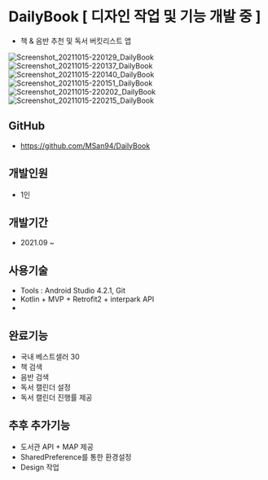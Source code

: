 # DailyBook [ 디자인 작업 및 기능 개발 중 ]
- 책 & 음반 추천 및 독서 버킷리스트 앱

![Screenshot_20211015-220129_DailyBook](https://user-images.githubusercontent.com/81352078/137492183-672f56b8-c251-417e-baa1-70a962123f38.jpg)
![Screenshot_20211015-220137_DailyBook](https://user-images.githubusercontent.com/81352078/137492195-07576d28-2297-4d93-9277-4a131918dc79.jpg)
![Screenshot_20211015-220140_DailyBook](https://user-images.githubusercontent.com/81352078/137492208-75f05c64-7cb2-40de-96d8-eaa953f1bb26.jpg)
![Screenshot_20211015-220151_DailyBook](https://user-images.githubusercontent.com/81352078/137492216-83fe711e-a366-450c-9594-9fb668e919ff.jpg)
![Screenshot_20211015-220202_DailyBook](https://user-images.githubusercontent.com/81352078/137492222-c47cda29-9ac9-4149-9b86-d9c3aa9aa7ae.jpg)
![Screenshot_20211015-220215_DailyBook](https://user-images.githubusercontent.com/81352078/137492230-c1f3328b-807e-49b6-99bd-80414e897832.jpg)


## GitHub
- https://github.com/MSan94/DailyBook

## 개발인원
- 1인

## 개발기간
- 2021.09 ~ 

## 사용기술
- Tools : Android Studio 4.2.1, Git
- Kotlin + MVP + Retrofit2 + interpark API
- 
## 완료기능
- 국내 베스트셀러 30 
- 책 검색
- 음반 검색
- 독서 캘린더 설정
- 독서 캘린더 진행률 제공

## 추후 추가기능
- 도서관 API + MAP 제공
- SharedPreference를 통한 환경설정
- Design 작업
